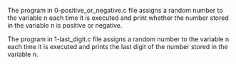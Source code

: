 The program in 0-positive_or_negative.c file assigns a random number to the variable n each time it is executed and print whether the number stored in the variable n is positive or negative.

The program in 1-last_digit.c file assigns a random number to the variable n each time it is executed and prints the last digit of the number stored in the variable n.